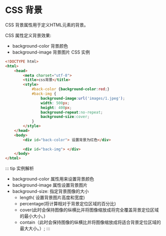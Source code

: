 # CSS 背景

CSS 背景属性用于定义HTML元素的背景。

CSS 属性定义背景效果:
* background-color     背景颜色
* background-image	   背景图片
CSS 实例
``` html
<!DOCTYPE html>
<html>
	<head>
		<meta charset="utf-8">
		<title>css背景</title>
		<style>
			#back-color {background-color:red;}
			#back-img {
				background-image:url('images/1.jpeg');
				width: 500px;
				height: 400px;
				background-repeat:no-repeat;
				background-size:cover;
			}
		</style>
	</head>
	<body>
		<div id="back-color"> 设置背景为红色</div>
		
		<div id="back-img"> </div>
	</body>
</html>


```
::: tip 实例解析
* background-color 属性用来设置背景颜色
* background-image 属性设置背景图片
* background-size: 指定背景图像的大小 
	- length(	设置背景图片高度和宽度)
	- percentage(将计算相对于背景定位区域的百分比)
    - cover(此时会保持图像的纵横比并将图像缩放成将完全覆盖背景定位区域的最小大小。)
    - contain（此时会保持图像的纵横比并将图像缩放成将适合背景定位区域的最大大小。）;
:::





